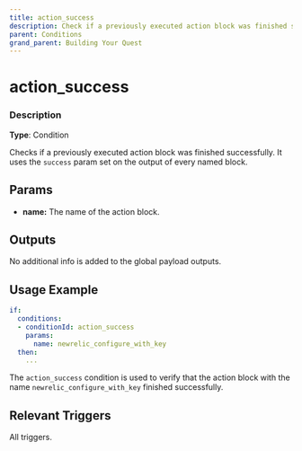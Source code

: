 ```yaml
---
title: action_success
description: Check if a previously executed action block was finished successfully when building your dev challenge (Quest Builder Conditions)
parent: Conditions
grand_parent: Building Your Quest
---
```


# action_success

### Description

**Type**: Condition

Checks if a previously executed action block was finished successfully. It uses the `success` param set on the output of every named block.

## Params

- **name:** The name of the action block.

## Outputs

No additional info is added to the global payload outputs.

## Usage Example

```yaml
if:
  conditions:
  - conditionId: action_success
    params:
      name: newrelic_configure_with_key
  then: 
    ...
```

The `action_success` condition is used to verify that the action block with the name `newrelic_configure_with_key` finished successfully.

## Relevant Triggers

All triggers.
